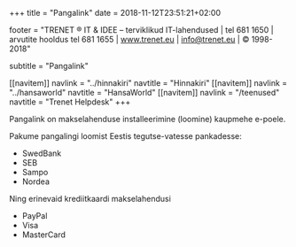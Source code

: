﻿+++
title = "Pangalink"
date = 2018-11-12T23:51:21+02:00

footer = "TRENET ® IT & IDEE – terviklikud IT-lahendused | tel 681 1650 | arvutite hooldus tel 681 1655 | www.trenet.eu | info@trenet.eu | © 1998-2018"

subtitle = "Pangalink"

[[navitem]]
	navlink = "../hinnakiri"
	navtitle = "Hinnakiri"
[[navitem]]
	navlink = "../hansaworld"
	navtitle = "HansaWorld"
[[navitem]]
	navlink = "/teenused"
	navtitle = "Trenet Helpdesk"
+++

Pangalink on makselahenduse installeerimine (loomine) kaupmehe e-poele.

Pakume pangalingi loomist Eestis tegutse-vatesse pankadesse: 

* SwedBank
* SEB
* Sampo
* Nordea

Ning erinevaid krediitkaardi makselahendusi

* PayPal
* Visa
* MasterCard

